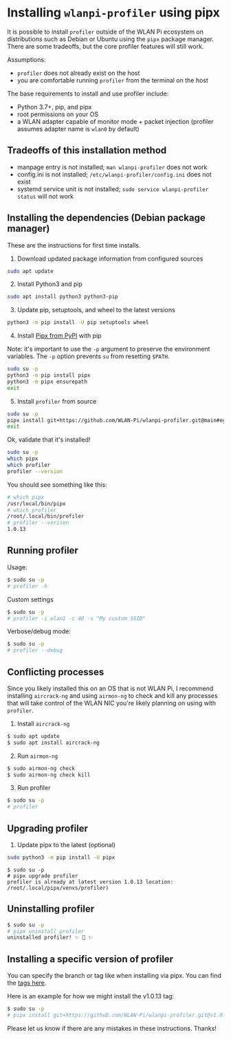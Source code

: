 # Installing `wlanpi-profiler` using pipx

It is possible to install `profiler` outside of the WLAN Pi ecosystem on distributions such as Debian or Ubuntu using the `pipx` package manager. There are some tradeoffs, but the core profiler features will still work.

Assumptions:

* `profiler` does not already exist on the host
* you are comfortable running `profiler` from the terminal on the host

The base requirements to install and use profiler include:

* Python 3.7+, pip, and pipx 
* root permissions on your OS
* a WLAN adapter capable of monitor mode + packet injection (profiler assumes adapter name is `wlan0` by default)

## Tradeoffs of this installation method

* manpage entry is not installed; `man wlanpi-profiler` does not work
* config.ini is not installed; `/etc/wlanpi-profiler/config.ini` does not exist
* systemd service unit is not installed; `sudo service wlanpi-profiler status` will not work

## Installing the dependencies (Debian package manager)

These are the instructions for first time installs.

1. Download updated package information from configured sources

```bash
sudo apt update
```

2. Install Python3 and pip

```bash
sudo apt install python3 python3-pip
```

3. Update pip, setuptools, and wheel to the latest versions

```bash
python3 -m pip install -U pip setuptools wheel
```

4. Install [Pipx from PyPI](https://pypi.org/project/pipx/) with pip

Note: it's important to use the `-p` argument to preserve the environment variables. The `-p` option prevents `su` from resetting `$PATH`.

```bash
sudo su -p
python3 -m pip install pipx
python3 -m pipx ensurepath
exit
```

5. Install `profiler` from source

```bash
sudo su -p
pipx install git+https://github.com/WLAN-Pi/wlanpi-profiler.git@main#egg=profiler
exit
```

Ok, validate that it's installed!

```bash
sudo su -p
which pipx
which profiler
profiler --version
```

You should see something like this:

```bash
# which pipx
/usr/local/bin/pipx
# which profiler
/root/.local/bin/profiler
# profiler --verison
1.0.13
```

## Running profiler

Usage:

```bash
$ sudo su -p
# profiler -h
```

Custom settings

```bash
$ sudo su -p
# profiler -i wlan1 -c 40 -s "My custom SSID"
```

Verbose/debug mode:

```bash
$ sudo su -p
# profiler --debug
```

## Conflicting processes

Since you likely installed this on an OS that is not WLAN Pi, I recommend installing `aircrack-ng` and using `airmon-ng` to check and kill any processes that will take control of the WLAN NIC you're likely planning on using with `profiler`.

1. Install `aircrack-ng`

```bash
$ sudo apt update
$ sudo apt install aircrack-ng
```

2. Run `airmon-ng`

```bash
$ sudo airmon-ng check
$ sudo airmon-ng check kill
```

3. Run profiler

```bash
$ sudo su -p
# profiler
```

## Upgrading profiler

1. Update pipx to the latest (optional)

```bash
sudo python3 -m pip install -U pipx
```

```
$ sudo su -p
# pipx upgrade profiler
profiler is already at latest version 1.0.13 location: /root/.local/pipx/venvs/profiler)
```

## Uninstalling profiler

```bash
$ sudo su -p
# pipx uninstall profiler
uninstalled profiler! ✨ 🌟 ✨
```

## Installing a specific version of profiler

You can specify the branch or tag like when installing via pipx. You can find the [tags here](https://github.com/WLAN-Pi/wlanpi-profiler/tags).

Here is an example for how we might install the v1.0.13 tag:

```bash
$ sudo su -p
# pipx install git+https://github.com/WLAN-Pi/wlanpi-profiler.git@v1.0.13#egg=profiler
```

Please let us know if there are any mistakes in these instructions. Thanks!
